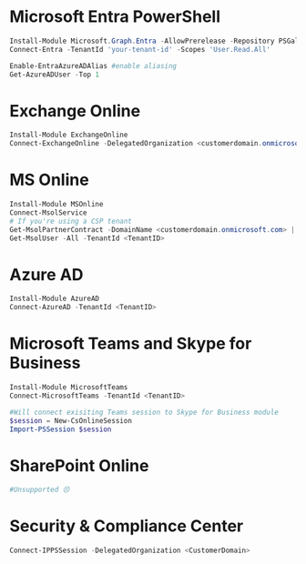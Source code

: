 # Microsoft Entra PowerShell
```powershell
Install-Module Microsoft.Graph.Entra -AllowPrerelease -Repository PSGallery -Force
Connect-Entra -TenantId 'your-tenant-id' -Scopes 'User.Read.All'

Enable-EntraAzureADAlias #enable aliasing
Get-AzureADUser -Top 1
```

# Exchange Online
```powershell
Install-Module ExchangeOnline
Connect-ExchangeOnline -DelegatedOrganization <customerdomain.onmicrosoft.com>
```

# MS Online
```powershell
Install-Module MSOnline
Connect-MsolService
# If you're using a CSP tenant
Get-MsolPartnerContract -DomainName <customerdomain.onmicrosoft.com> | Select-Object TenantID
Get-MsolUser -All -TenantId <TenantID>
```

# Azure AD
```powershell
Install-Module AzureAD
Connect-AzureAD -TenantId <TenantID>
```

# Microsoft Teams and Skype for Business
```powershell
Install-Module MicrosoftTeams
Connect-MicrosoftTeams -TenantId <TenantID>

#Will connect exisiting Teams session to Skype for Business module 
$session = New-CsOnlineSession
Import-PSSession $session
```

# SharePoint Online
```powershell
#Unsupported 😣
```

# Security & Compliance Center
```powershell
Connect-IPPSSession -DelegatedOrganization <CustomerDomain>
```
